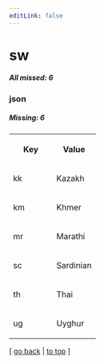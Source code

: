 ```yaml
---
editLink: false
---
```


# sw

##### All missed: 6


### json

##### Missing: 6

<table width="100%">
<tr><th width="50%">

Key

</th><th width="50%">

Value

</th></tr>
<tr><td width="50%">

kk

</td><td width="50%">

Kazakh

</td></tr>
<tr><td width="50%">

km

</td><td width="50%">

Khmer

</td></tr>
<tr><td width="50%">

mr

</td><td width="50%">

Marathi

</td></tr>
<tr><td width="50%">

sc

</td><td width="50%">

Sardinian

</td></tr>
<tr><td width="50%">

th

</td><td width="50%">

Thai

</td></tr>
<tr><td width="50%">

ug

</td><td width="50%">

Uyghur

</td></tr>
</table>

[ [go back](../status.md) | [to top](#) ]


